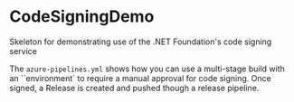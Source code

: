 # CodeSigningDemo
Skeleton for demonstrating use of the .NET Foundation's code signing service

The `azure-pipelines.yml` shows how you can use a multi-stage build with an ``environment` to require
a manual approval for code signing. Once signed, a Release is created and pushed though a release pipeline. 